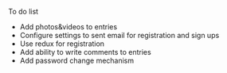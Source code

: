 To do list

- Add photos&videos to entries
- Configure settings to sent email for registration and sign ups
- Use redux for registration
- Add ability to write comments to entries
- Add password change mechanism